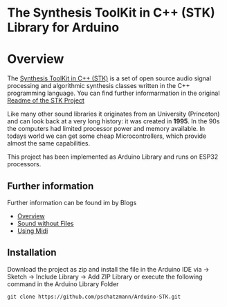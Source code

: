 # The Synthesis ToolKit in C++ (STK) Library for Arduino

# Overview

The [Synthesis ToolKit in C++ (STK)](https://ccrma.stanford.edu/software/stk/) is a set of open source audio
signal processing and algorithmic synthesis classes written in the C++
programming language. You can find further informarmation in the original [Readme of the STK Project](/STK.md)

Like many other sound libraries it originates from an University (Princeton) and can look back at a very long history: it was created in __1995__. In the 90s the computers had limited processor power and memory available. In todays world we
can get some cheap Microcontrollers, which provide almost the same capabilities.    

This project has been implemented as Arduino Library and runs on ESP32 processors. 

## Further information
Further information can be found im by Blogs
- [Overview](https://www.pschatzmann.ch/home/2020/09/24/the-synthesis-toolkit-skt-library-for-the-arduino-esp32/)
- [Sound without Files](https://www.pschatzmann.ch/home/2020/09/26/the-synthesis-toolkit-stk-w-o-files/)
- [Using Midi](https://www.pschatzmann.ch/home/2020/09/28/the-synthesis-toolkit-skt-library-for-the-arduino-esp32-midi/) 

## Installation
Download the project as zip and install the file in the Arduino IDE via -> Sketch -> Include Library -> Add ZIP Library or execute the following command in the Arduino Library Folder

```
git clone https://github.com/pschatzmann/Arduino-STK.git
```


